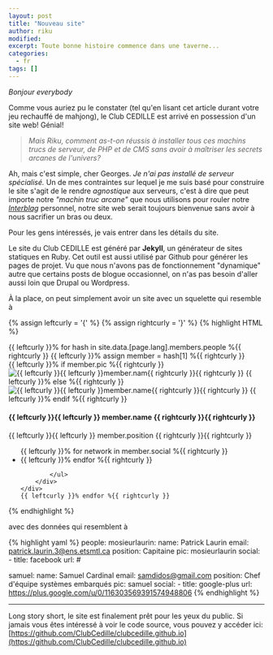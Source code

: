 ```yaml
---
layout: post
title: "Nouveau site"
author: riku
modified:
excerpt: Toute bonne histoire commence dans une taverne...
categories:
  - fr
tags: []
---
```


_Bonjour everybody_

Comme vous auriez pu le constater (tel qu'en lisant cet article durant votre jeu rechauffé de mahjong), le Club CEDILLE est arrivé en possession d'un site web! Génial!

> _Mais Riku, comment as-t-on réussis à installer tous ces machins trucs de serveur, de PHP et de CMS sans avoir à maîtriser les secrets arcanes de l'univers?_

Ah, mais c'est simple, cher Georges. _Je n'ai pas installé de serveur spécialisé._ Un de mes contraintes sur lequel je me suis basé pour construire le site s'agit de le rendre _agnostique_ aux serveurs, c'est à dire que peut importe notre _"machin truc arcane"_ que nous utilisons pour rouler notre _[Interblag](http://xkcd.com/181/)_ personnel, notre site web serait toujours bienvenue sans avoir à nous sacrifier un bras ou deux.

Pour les gens intéressés, je vais entrer dans les détails du site.

Le site du Club CEDILLE est généré par **Jekyll**, un générateur de sites statiques en Ruby. Cet outil est aussi utilisé par Github pour générer les pages de projet. Vu que nous n'avons pas de fonctionnement "dynamique" autre que certains posts de blogue occasionnel, on n'as pas besoin d'aller aussi loin que Drupal ou Wordpress. 

À la place, on peut simplement avoir un site avec un squelette qui resemble à

{% assign leftcurly = '{' %}
{% assign rightcurly = '}' %}
{% highlight HTML %}
<div class="row">
    {{ leftcurly }}% for hash in site.data.[page.lang].members.people %{{ rightcurly }}
    {{ leftcurly }}% assign member = hash[1] %{{ rightcurly }}
    <div class="{{ leftcurly }}% if forloop.length < 3 %{{ rightcurly }}col-sm-{{ leftcurly }}{{ leftcurly }}12 | divided_by: forloop.length{{ rightcurly }}{{ rightcurly }} {{ leftcurly }}% else %{{ rightcurly }}col-sm-4{{ leftcurly }}% endif %{{ rightcurly }}">
        <div class="team-member">
        {{ leftcurly }}% if member.pic %{{ rightcurly }}
            <img src="{{ leftcurly }}{{ leftcurly }}site.baseurl{{ rightcurly }}{{ rightcurly }}/img/team/{{ leftcurly }}{{ leftcurly }} member.pic {{ rightcurly }}{{ rightcurly }}.jpg" class="img-responsive img-circle" alt="{{ leftcurly }}{{ leftcurly }}member.nam{{ rightcurly }}{{ rightcurly }}">
        {{ leftcurly }}% else %{{ rightcurly }}
            <img src="{{ leftcurly }}{{ leftcurly }}member.email | to_gravatar{{ rightcurly }}{{ rightcurly }}?s=225&d=mm" alt="{{ leftcurly }}{{ leftcurly }}member.name{{ rightcurly }}{{ rightcurly }}">
        {{ leftcurly }}% endif %{{ rightcurly }}
            <h4>{{ leftcurly }}{{ leftcurly }} member.name {{ rightcurly }}{{ rightcurly }}</h4>
            <p class="text-muted">{{ leftcurly }}{{ leftcurly }} member.position {{ rightcurly }}{{ rightcurly }}</p>
            <ul class="list-inline social-buttons">
                {{ leftcurly }}% for network in member.social %{{ rightcurly }}
                <li><a href="{{ leftcurly }}{{ leftcurly }} network.url {{ rightcurly }}{{ rightcurly }}"><i class="fa fa-{{ leftcurly }}{{ leftcurly }} network.title {{ rightcurly }}{{ rightcurly }}"></i></a>
                {{ leftcurly }}% endfor %{{ rightcurly }}

            </ul>
        </div>
    </div>
    {{ leftcurly }}% endfor %{{ rightcurly }}
</div>
{% endhighlight %}

avec des données qui resemblent à

{% highlight yaml %}
people:
  mosieurlaurin:
    name: Patrick Laurin
    email: patrick.laurin.3@ens.etsmtl.ca
    position: Capitaine
    pic: mosieurlaurin
    social:
      - title: facebook
        url: #

  samuel:
    name: Samuel Cardinal
    email: samdidos@gmail.com
    position: Chef d'équipe systèmes embarqués
    pic: samuel
    social:
      - title: google-plus
        url: https://plus.google.com/u/0/116303569391574948806
{% endhighlight %}

---

Long story short, le site est finalement prêt pour les yeux du public. Si jamais vous êtes intéressé à voir le code source, vous pouvez y accéder ici: [https://github.com/ClubCedille/clubcedille.github.io](https://github.com/ClubCedille/clubcedille.github.io)

